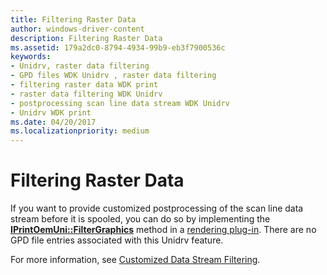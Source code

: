```yaml
---
title: Filtering Raster Data
author: windows-driver-content
description: Filtering Raster Data
ms.assetid: 179a2dc0-8794-4934-99b9-eb3f7900536c
keywords:
- Unidrv, raster data filtering
- GPD files WDK Unidrv , raster data filtering
- filtering raster data WDK print
- raster data filtering WDK Unidrv
- postprocessing scan line data stream WDK Unidrv
- Unidrv WDK print
ms.date: 04/20/2017
ms.localizationpriority: medium
---
```


# Filtering Raster Data





If you want to provide customized postprocessing of the scan line data stream before it is spooled, you can do so by implementing the [**IPrintOemUni::FilterGraphics**](https://msdn.microsoft.com/library/windows/hardware/ff554252) method in a [rendering plug-in](rendering-plug-ins.md). There are no GPD file entries associated with this Unidrv feature.

For more information, see [Customized Data Stream Filtering](customized-data-stream-filtering.md).

 

 




